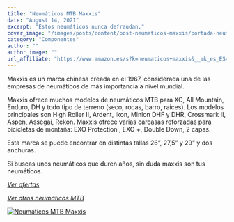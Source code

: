 ```yaml
---
title: "Neumáticos MTB Maxxis"
date: "August 14, 2021"
excerpt: "Estos neumáticos nunca defraudan."
cover_image: "/images/posts/content/post-neumaticos-maxxis/portada-neumaticos-maxxis.jpg"
category: "Componentes"
author: ""
author_image: ""
url_affiliate: "https://www.amazon.es/s?k=neumaticos+maxxis&__mk_es_ES=%C3%85M%C3%85%C5%BD%C3%95%C3%91&linkCode=ll2&tag=devser-21&linkId=433d756b46e16d346c630bb0c76b8f01&language=es_ES&ref_=as_li_ss_tl"
---
```


Maxxis es un marca chinesa creada en el 1967, considerada una de las empresas de neumáticos de más importancia a nivel mundial.

Maxxis ofrece muchos modelos de neumáticos MTB para XC, All Mountain, Enduro, DH y todo tipo de terreno (seco, rocas, barro, raíces). Los modelos principales son High Roller II, Ardent, Ikon, Minion DHF y DHR, Crossmark II, Aspen, Assegai, Rekon. Maxxis ofrece varias carcasas reforzadas para bicicletas de montaña: EXO Protection , EXO +, Double Down, 2 capas.

Esta marca se puede encontrar en distintas tallas 26”, 27,5” y 29” y dos anchuras.

Si buscas unos neumáticos que duren años, sin duda maxxis son tus neumáticos.

*[Ver ofertas](https://www.amazon.es/s?k=neum%C3%A1ticos+maxxis&dc=&__mk_es_ES=%C3%85M%C3%85%C5%BD%C3%95%C3%91&linkCode=ll2&tag=devser-21&linkId=0f65d78bf0844a7f78d051a97f1f4b6c&language=es_ES&ref_=as_li_ss_tl)*

*[Ver otros neumáticos MTB](https://www.amazon.es/s?k=neum%C3%A1ticos+mtb&__mk_es_ES=%C3%85M%C3%85%C5%BD%C3%95%C3%91&linkCode=ll2&tag=devser-21&linkId=057abb81d6f76add1d715c63da52d0c6&language=es_ES&ref_=as_li_ss_tl)*

[![Neumáticos MTB Maxxis](/images/posts/content/post-neumaticos-maxxis/neumaticos-maxxis.jpg)](https://www.amazon.es/s?k=neum%C3%A1ticos+maxxis&dc=&__mk_es_ES=%C3%85M%C3%85%C5%BD%C3%95%C3%91&linkCode=ll2&tag=devser-21&linkId=0f65d78bf0844a7f78d051a97f1f4b6c&language=es_ES&ref_=as_li_ss_tl "Neumáticos MTB Maxxis")



